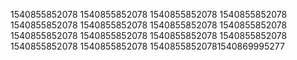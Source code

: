 1540855852078
1540855852078
1540855852078
1540855852078
1540855852078
1540855852078
1540855852078
1540855852078
1540855852078
1540855852078
1540855852078
1540855852078
1540855852078
1540855852078
15408558520781540869995277